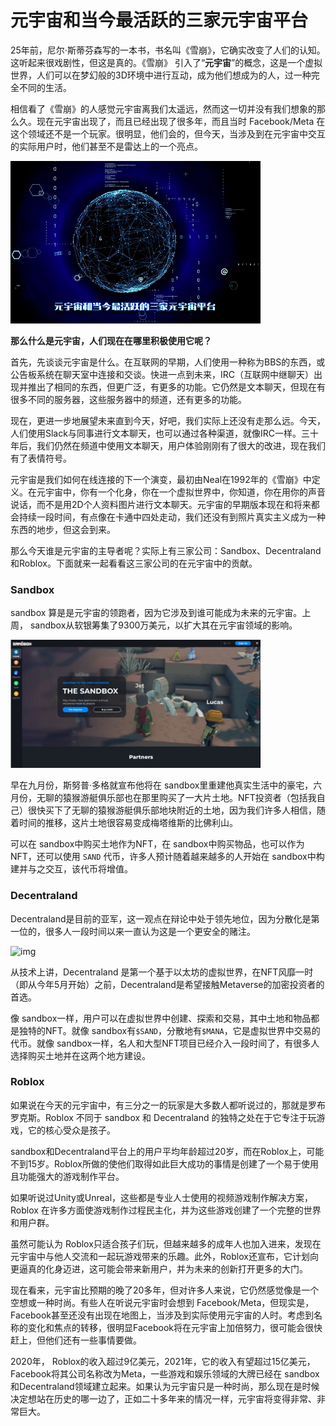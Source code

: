 # 元宇宙和当今最活跃的三家元宇宙平台



25年前，尼尔·斯蒂芬森写的一本书，书名叫《雪崩》，它确实改变了人们的认知。这听起来很戏剧性，但这是真的。《雪崩》 引入了“**元宇宙**”的概念，这是一个虚拟世界，人们可以在梦幻般的3D环境中进行互动，成为他们想成为的人，过一种完全不同的生活。

相信看了《雪崩》的人感觉元宇宙离我们太遥远，然而这一切并没有我们想象的那么久。现在元宇宙出现了，而且已经出现了很多年，而且当时 Facebook/Meta 在这个领域还不是一个玩家。很明显，他们会的，但今天，当涉及到在元宇宙中交互的实际用户时，他们甚至不是雷达上的一个亮点。

![元宇宙游戏](hy.jpg)



**那么什么是元宇宙，人们现在在哪里积极使用它呢？** 

首先，先谈谈元宇宙是什么。在互联网的早期，人们使用一种称为BBS的东西，或公告板系统在聊天室中连接和交谈。快进一点到未来，IRC（互联网中继聊天）出现并推出了相同的东西，但更广泛，有更多的功能。它仍然是文本聊天，但现在有很多不同的服务器，这些服务器中的频道，还有更多的功能。

现在，更进一步地展望未来直到今天，好吧，我们实际上还没有走那么远。今天，人们使用Slack与同事进行文本聊天，也可以通过各种渠道，就像IRC一样。三十年后，我们仍然在频道中使用文本聊天，用户体验刚刚有了很大的改进，现在我们有了表情符号。

元宇宙是我们如何在线连接的下一个演变，最初由Neal在1992年的《雪崩》中定义。在元宇宙中，你有一个化身，你在一个虚拟世界中，你知道，你在用你的声音说话，而不是用2D个人资料图片进行文本聊天。元宇宙的早期版本现在和将来都会持续一段时间，有点像在卡通中四处走动，我们还没有到照片真实主义成为一种东西的地步，但这会到来。

那么今天谁是元宇宙的主导者呢？实际上有三家公司：Sandbox、Decentraland和Roblox。下面就来一起看看这三家公司的在元宇宙中的贡献。

### Sandbox

sandbox 算是是元宇宙的领跑者，因为它涉及到谁可能成为未来的元宇宙。上周， sandbox从软银筹集了9300万美元，以扩大其在元宇宙领域的影响。

![元宇宙游戏](hyz.png)



早在九月份，斯努普·多格就宣布他将在 sandbox里重建他真实生活中的豪宅，六月份，无聊的猿猴游艇俱乐部也在那里购买了一大片土地。NFT投资者（包括我自己）很快买下了无聊的猿猴游艇俱乐部地块附近的土地，因为我们许多人相信，随着时间的推移，这片土地很容易变成梅塔维斯的比佛利山。

可以在 sandbox中购买土地作为NFT，在 sandbox中购买物品，也可以作为NFT，还可以使用 `SAND` 代币，许多人预计随着越来越多的人开始在 sandbox中构建并与之交互，该代币将增值。

### Decentraland

Decentraland是目前的亚军，这一观点在辩论中处于领先地位，因为分散化是第一位的，很多人一段时间以来一直认为这是一个更安全的赌注。

![img](https://pic1.zhimg.com/80/v2-e26dba8dfbf55d976fe9ec1e296abbd8_720w.jpg)



从技术上讲，Decentraland 是第一个基于以太坊的虚拟世界，在NFT风靡一时（即从今年5月开始）之前，Decentraland是希望接触Metaverse的加密投资者的首选。

像 sandbox一样，用户可以在虚拟世界中创建、探索和交易，其中土地和物品都是独特的NFT。就像 sandbox有`$SAND`，分散地有`$MANA`，它是虚拟世界中交易的代币。就像 sandbox一样，名人和大型NFT项目已经介入一段时间了，有很多人选择购买土地并在这两个地方建设。

### Roblox

如果说在今天的元宇宙中，有三分之一的玩家是大多数人都听说过的，那就是罗布罗克斯。Roblox 不同于 sandbox 和 Decentraland 的独特之处在于它专注于玩游戏，它的核心受众是孩子。

sandbox和Decentraland平台上的用户平均年龄超过20岁，而在Roblox上，可能不到15岁。Roblox所做的使他们取得如此巨大成功的事情是创建了一个易于使用且功能强大的游戏制作平台。

如果听说过Unity或Unreal，这些都是专业人士使用的视频游戏制作解决方案，Roblox 在许多方面使游戏制作过程民主化，并为这些游戏创建了一个完整的世界和用户群。

虽然可能认为 Roblox只适合孩子们玩，但越来越多的成年人也加入进来，发现在元宇宙中与他人交流和一起玩游戏带来的乐趣。此外，Roblox还宣布，它计划向更逼真的化身迈进，这可能会带来新用户，并为未来的创新打开更多的大门。

现在看来，元宇宙比预期的晚了20多年，但对许多人来说，它仍然感觉像是一个空想或一种时尚。有些人在听说元宇宙时会想到 Facebook/Meta，但现实是，Facebook甚至还没有出现在地图上，当涉及到实际使用元宇宙的人时。考虑到名称的变化和焦点的转移，很明显Facebook将在元宇宙上加倍努力，很可能会很快赶上，但他们还有一些事情要做。

2020年， Roblox的收入超过9亿美元，2021年，它的收入有望超过15亿美元，Facebook将其公司名称改为Meta，一些游戏和娱乐领域的大牌已经在 sandbox和Decentraland领域建立起来。如果认为元宇宙只是一种时尚，那么现在是时候决定想站在历史的哪一边了，正如二十多年来的情况一样，元宇宙将变得非常、非常巨大。
